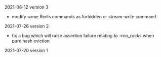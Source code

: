 2021-08-12  version 3
  * modify some Redis commands as forbidden or stream-write command

2021-07-26   version 2
  * fix a bug which will raise assertion failure relating to ->no_rocks when pure hash eviction
  
2021-07-20   version 1
